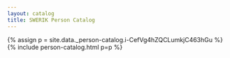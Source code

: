 ```yaml
---
layout: catalog
title: SWERIK Person Catalog
---
```

{% assign p = site.data._person-catalog.i-CefVg4hZQCLumkjC463hGu %}
{% include person-catalog.html p=p %}

